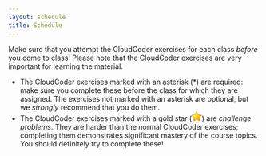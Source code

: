 ```yaml
---
layout: schedule
title: Schedule
---
```


Make sure that you attempt the CloudCoder exercises for each class *before* you come to class!  Please note that the CloudCoder exercises are very important for learning the material.

* The CloudCoder exercises marked with an asterisk (\*) are required: make sure you complete these before the class for which they are assigned.  The exercises not marked with an asterisk are optional, but we *strongly* recommend that you do them.
* The CloudCoder exercises marked with a gold star (![gold star](img/goldstar-tiny.png)) are *challenge problems*.  They are harder than the normal CloudCoder exercises; completing them demonstrates significant mastery of the course topics.  You should definitely try to complete these!

<script>
	console.log("Generating calendar!");
	autogenCalendar({ omitLabs: true, omitFinalExams: false });
	console.log("Done generating calendar!");
</script>
